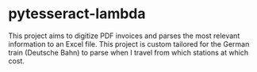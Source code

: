 # pytesseract-lambda
This project aims to digitize PDF invoices and parses the most relevant information to an Excel file. This project is custom tailored for the German train (Deutsche Bahn) to parse when I travel from which stations at which cost.
